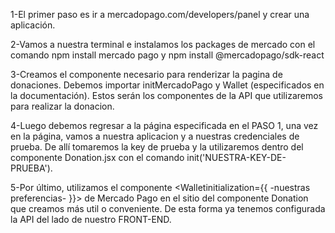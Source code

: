1-El primer paso es ir a mercadopago.com/developers/panel y crear una aplicación.

2-Vamos a nuestra terminal e instalamos los packages de mercado con el comando npm install mercado pago y npm install @mercadopago/sdk-react

3-Creamos el componente necesario para renderizar la pagina de donaciones. Debemos importar initMercadoPago y Wallet (especificados en la documentación). Estos serán los componentes de la API que utilizaremos para realizar la donacion.

4-Luego debemos regresar a la página especificada en el PASO 1, una vez en la página, vamos a nuestra aplicacion y a nuestras credenciales de prueba. De allí tomaremos  la key de prueba y la utilizaremos dentro del componente Donation.jsx  con el comando init('NUESTRA-KEY-DE-PRUEBA').

5-Por último, utilizamos el componente <Walletinitialization={{ -nuestras preferencias- }}> de Mercado Pago en el sitio del componente Donation que creamos más util o conveniente. De esta forma ya tenemos configurada la API del lado de nuestro FRONT-END.
